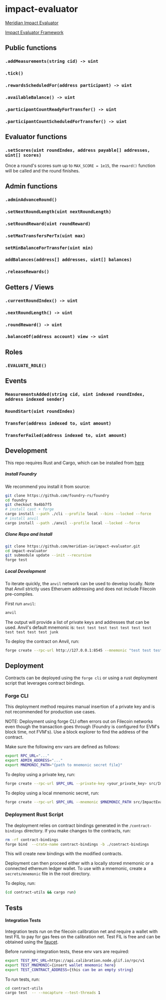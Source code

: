 # impact-evaluator

[Meridian Impact Evaluator](https://pl-strflt.notion.site/Meridian-Design-Doc-06-Decentralization-78c1158223df45a4bec4f162e0fcfc3d?pvs=4)

[Impact Evaluator Framework](https://pl-strflt.notion.site/Impact-Evaluator-Framework-8addafa892674a0d8e67440f309c742f)

## Public functions

### `.addMeasurements(string cid) -> uint`

### `.tick()`

### `.rewardsScheduledFor(address participant) -> uint`

### `.availableBalance() -> uint`

### `.participantCountReadyForTransfer() -> uint`

### `.participantCountScheduledForTransfer() -> uint`

## Evaluator functions

### `.setScores(uint roundIndex, address payable[] addresses, uint[] scores)`

Once a round's scores sum up to `MAX_SCORE = 1e15`, the `reward()` function
will be called and the round finishes.

## Admin functions

### `.adminAdvanceRound()`

### `.setNextRoundLength(uint nextRoundLength)`

### `.setRoundReward(uint roundReward)`

### `.setMaxTransfersPerTx(uint max)`

### `setMinBalanceForTransfer(uint min)`

### `addBalances(address[] addresses, uint[] balances)`

### `.releaseRewards()`

## Getters / Views

### `.currentRoundIndex() -> uint`

### `.nextRoundLength() -> uint`

### `.roundReward() -> uint`

### `.balanceOf(address account) view -> uint`

## Roles

### `.EVALUATE_ROLE()`

## Events

### `MeasurementsAdded(string cid, uint indexed roundIndex, address indexed sender)`

### `RoundStart(uint roundIndex)`

### `Transfer(address indexed to, uint amount)`

### `TransferFailed(address indexed to, uint amount)`

## Development

This repo requires Rust and Cargo, which can be installed from
[here](https://doc.rust-lang.org/book/ch01-01-installation.html)

##### Install Foundry

We recommend you install it from source:

```bash
git clone https://github.com/foundry-rs/foundry
cd foundry
git checkout 9a4bb7f5
# install cast + forge
cargo install --path ./cli --profile local --bins --locked --force
# install anvil
cargo install --path ./anvil --profile local --locked --force
```

##### Clone Repo and Install

```bash
git clone https://github.com/meridian-ie/impact-evaluator.git
cd impact-evaluator
git submodule update --init --recursive
forge test
```

##### Local Development

To iterate quickly, the `anvil` network can be used to develop locally. Note
that Anvil strictly uses Etheruem addressing and does not include Filecoin
pre-compiles.

First run `anvil`:

```bash
anvil
```

The output will provide a list of private keys and addresses that can be used.
Anvil's default mnemonic is:
`test test test test test test test test test test test junk`

To deploy the contract on Anvil, run:

```bash
forge create --rpc-url http://127.0.0.1:8545 --mnemonic "test test test test test test test test test test test junk" src/ImpactEvaluator.sol:ImpactEvaluator --constructor-args 0xf39Fd6e51aad88F6F4ce6aB8827279cffFb92266
```

## Deployment

Contracts can be deployed using the `forge cli` or using a rust deployment
script that leverages contract bindings.

### Forge CLI

This deployment method requires manual insertion of a private key and is not
recommended for production use cases.

NOTE: Deployment using forge CLI often errors out on Filecoin networks even
though the transaction goes through (Foundry is configured for EVM's block time,
not FVM's). Use a block explorer to find the address of the contract.

Make sure the following env vars are defined as follows:

```bash
export RPC_URL="..."
export ADMIN_ADDRESS="..."
export MNEMONIC_PATH="{path to mnemonic secret file}"
```

To deploy using a private key, run:

```bash
forge create --rpc-url $RPC_URL --private-key <your_private_key> src/ImpactEvaluator.sol:ImpactEvaluator --constructor-args $ADMIN_ADDRESS
```

To deploy using a local mnemonic secret, run:

```bash
forge create --rpc-url $RPC_URL --mnemonic $MNEMONIC_PATH src/ImpactEvaluator.sol:ImpactEvaluator --constructor-args $ADMIN_ADDRESS
```

### Deployment Rust Script

The deployment relies on contract bindings generated in the `/contract-bindings`
directory. If you make changes to the contracts, run:

```bash
rm -rf contract-bindings
forge bind  --crate-name contract-bindings -b ./contract-bindings
```

This will create new bindings with the modified contracts.

Deployment can then proceed either with a locally stored mnemonic or a connected
ethereum ledger wallet. To use with a mnemonic, create a `secrets/mnemonic` file
in the root directory.

To deploy, run:

```bash
(cd contract-utils && cargo run)
```

## Tests

#### Integration Tests

Integration tests run on the filecoin calibration net and require a wallet with
test FIL to pay for gas fees on the calibration net. Test FIL is free and can be
obtained using the [faucet](https://faucet.calibration.fildev.network/).

Before running integration tests, these env vars are required:

```bash
export TEST_RPC_URL=https://api.calibration.node.glif.io/rpc/v1
export TEST_MNEMONIC={insert wallet mnemonic here}
export TEST_CONTRACT_ADDRESS={this can be an empty string}
```

To run tests, run:

```bash
cd contract-utils
cargo test  -- --nocapture --test-threads 1
```
